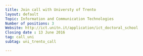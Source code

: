 ```yaml
---
title: Join call with Universty of Trento
layout: default
Topic: Information and Communication Technologies
Number of positions: 3
Website: http://ict.unitn.it/application/ict_doctoral_school
Closing date : 13 June 2016
tag: call_uni
subtag: uni_trento_call

---
```

